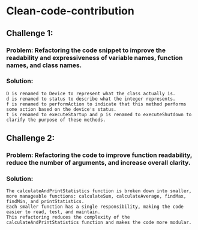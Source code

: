 # Clean-code-contribution

## Challenge 1:
### Problem: Refactoring the code snippet to improve the readability and expressiveness of variable names, function names, and class names.
### Solution: 
    D is renamed to Device to represent what the class actually is.
    d is renamed to status to describe what the integer represents.
    f is renamed to performAction to indicate that this method performs some action based on the device's status.
    t is renamed to executeStartup and p is renamed to executeShutdown to clarify the purpose of these methods.

## Challenge 2:
### Problem: Refactoring the code to improve function readability, reduce the number of arguments, and increase overall clarity.
### Solution: 
    The calculateAndPrintStatistics function is broken down into smaller, more manageable functions: calculateSum, calculateAverage, findMax, findMin, and printStatistics.
    Each smaller function has a single responsibility, making the code easier to read, test, and maintain.
    This refactoring reduces the complexity of the calculateAndPrintStatistics function and makes the code more modular.
